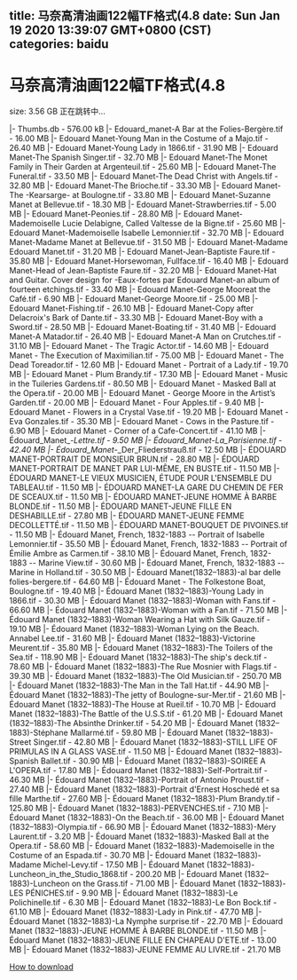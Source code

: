
title: 马奈高清油画122幅TF格式(4.8
date: Sun Jan 19 2020 13:39:07 GMT+0800 (CST)    
categories: baidu
---

# 马奈高清油画122幅TF格式(4.8
size: 3.56 GB
 正在跳转中...
 
|- Thumbs.db - 576.00 kB
|- Edouard_manet-A Bar at the Folies-Bergère.tif - 16.00 MB
|- Edouard Manet-Young Man in the Costume of a Majo.tif - 26.40 MB
|- Edouard Manet-Young Lady in 1866.tif - 31.90 MB
|- Edouard Manet-The Spanish Singer.tif - 32.70 MB
|- Edouard Manet-The Monet Family in Their Garden at Argenteuil.tif - 25.60 MB
|- Edouard Manet-The Funeral.tif - 33.50 MB
|- Edouard Manet-The Dead Christ with Angels.tif - 32.80 MB
|- Edouard Manet-The Brioche.tif - 33.30 MB
|- Edouard Manet-The -Kearsarge- at Boulogne.tif - 33.80 MB
|- Edouard Manet-Suzanne Manet at Bellevue.tif - 18.30 MB
|- Edouard Manet-Strawberries.tif - 5.00 MB
|- Edouard Manet-Peonies.tif - 28.80 MB
|- Edouard Manet-Mademoiselle Lucie Delabigne, Called Valtesse de la Bigne.tif - 25.60 MB
|- Edouard Manet-Mademoiselle Isabelle Lemonnier.tif - 32.70 MB
|- Edouard Manet-Madame Manet at Bellevue.tif - 31.50 MB
|- Edouard Manet-Madame Edouard Manet.tif - 31.20 MB
|- Edouard Manet-Jean-Baptiste Faure.tif - 35.80 MB
|- Edouard Manet-Horsewoman, Fullface.tif - 16.40 MB
|- Edouard Manet-Head of Jean-Baptiste Faure.tif - 32.20 MB
|- Edouard Manet-Hat and Guitar. Cover design for -Eaux-fortes par Edouard Manet-an album of fourteen etchings.tif - 33.40 MB
|- Edouard Manet-George Mooreat the Café.tif - 6.90 MB
|- Edouard Manet-George Moore.tif - 25.00 MB
|- Edouard Manet-Fishing.tif - 26.10 MB
|- Edouard Manet-Copy after Delacroix's Bark of Dante.tif - 33.30 MB
|- Edouard Manet-Boy with a Sword.tif - 28.50 MB
|- Edouard Manet-Boating.tif - 31.40 MB
|- Edouard Manet-A Matador.tif - 26.40 MB
|- Edouard Manet-A Man on Crutches.tif - 31.10 MB
|- Edouard Manet - The Tragic Actor.tif - 14.60 MB
|- Edouard Manet - The Execution of Maximilian.tif - 75.00 MB
|- Edouard Manet - The Dead Toreador.tif - 12.60 MB
|- Edouard Manet - Portrait of a Lady.tif - 19.70 MB
|- Edouard Manet - Plum Brandy.tif - 17.30 MB
|- Edouard Manet - Music in the Tuileries Gardens.tif - 80.50 MB
|- Edouard Manet - Masked Ball at the Opera.tif - 20.00 MB
|- Edouard Manet - George Moore in the Artist’s Garden.tif - 20.00 MB
|- Edouard Manet - Four Apples.tif - 9.40 MB
|- Edouard Manet - Flowers in a Crystal Vase.tif - 19.20 MB
|- Edouard Manet - Eva Gonzales.tif - 35.30 MB
|- Edouard Manet - Cows in the Pasture.tif - 6.90 MB
|- Edouard Manet - Corner of a Cafe-Concert.tif - 41.10 MB
|- Édouard_Manet_-_Lettre.tif - 9.50 MB
|- Édouard_Manet_-_La_Parisienne.tif - 42.40 MB
|- Édouard_Manet_-_Der_Fliederstrauß.tif - 12.50 MB
|- ÉDOUARD MANET-PORTRAIT DE MONSIEUR BRUN.tif - 28.80 MB
|- ÉDOUARD MANET-PORTRAIT DE MANET PAR LUI-MÊME, EN BUSTE.tif - 11.50 MB
|- ÉDOUARD MANET-LE VIEUX MUSICIEN, ÉTUDE POUR L'ENSEMBLE DU TABLEAU.tif - 11.50 MB
|- ÉDOUARD MANET-LA GARE DU CHEMIN DE FER DE SCEAUX.tif - 11.50 MB
|- ÉDOUARD MANET-JEUNE HOMME À BARBE BLONDE.tif - 11.50 MB
|- ÉDOUARD MANET-JEUNE FILLE EN DESHABILLE.tif - 27.80 MB
|- ÉDOUARD MANET-JEUNE FEMME DECOLLETTÉ.tif - 11.50 MB
|- ÉDOUARD MANET-BOUQUET DE PIVOINES.tif - 11.50 MB
|- Édouard Manet, French, 1832-1883 -- Portrait of Isabelle Lemonnier.tif - 35.50 MB
|- Édouard Manet, French, 1832-1883 -- Portrait of Émilie Ambre as Carmen.tif - 38.10 MB
|- Édouard Manet, French, 1832-1883 -- Marine View.tif - 30.60 MB
|- Édouard Manet, French, 1832-1883 -- Marine in Holland.tif - 30.50 MB
|- Édouard Manet(1832–1883)-al bar delle folies-bergere.tif - 64.60 MB
|- Édouard Manet - The Folkestone Boat, Boulogne.tif - 19.40 MB
|- Édouard Manet (1832–1883)-Young Lady in 1866.tif - 30.30 MB
|- Édouard Manet (1832–1883)-Woman with Fans.tif - 66.60 MB
|- Édouard Manet (1832–1883)-Woman with a Fan.tif - 71.50 MB
|- Édouard Manet (1832–1883)-Woman Wearing a Hat with Silk Gauze.tif - 19.10 MB
|- Édouard Manet (1832–1883)-Woman Lying on the Beach. Annabel Lee.tif - 31.60 MB
|- Édouard Manet (1832–1883)-Victorine Meurent.tif - 35.80 MB
|- Édouard Manet (1832–1883)-The Toilers of the Sea.tif - 118.90 MB
|- Édouard Manet (1832–1883)-The ship's deck.tif - 78.60 MB
|- Édouard Manet (1832–1883)-The Rue Mosnier with Flags.tif - 39.30 MB
|- Édouard Manet (1832–1883)-The Old Musician.tif - 250.70 MB
|- Édouard Manet (1832–1883)-The Man in the Tall Hat.tif - 44.90 MB
|- Édouard Manet (1832–1883)-The jetty of Boulogne-sur-Mer.tif - 21.60 MB
|- Édouard Manet (1832–1883)-The House at Rueil.tif - 10.70 MB
|- Édouard Manet (1832–1883)-The Battle of the U.S.S.tif - 61.20 MB
|- Édouard Manet (1832–1883)-The Absinthe Drinker.tif - 54.20 MB
|- Édouard Manet (1832–1883)-Stéphane Mallarmé.tif - 59.80 MB
|- Édouard Manet (1832–1883)-Street Singer.tif - 42.80 MB
|- Édouard Manet (1832–1883)-STILL LIFE OF PRIMULAS IN A GLASS VASE.tif - 11.50 MB
|- Édouard Manet (1832–1883)-Spanish Ballet.tif - 30.90 MB
|- Édouard Manet (1832–1883)-SOIREE A L'OPERA.tif - 17.80 MB
|- Édouard Manet (1832–1883)-Self-Portrait.tif - 46.30 MB
|- Édouard Manet (1832–1883)-Portrait of Antonio Proust.tif - 27.40 MB
|- Édouard Manet (1832–1883)-Portrait d'Ernest Hoschedé et sa fille Marthe.tif - 27.60 MB
|- Édouard Manet (1832–1883)-Plum Brandy.tif - 125.80 MB
|- Édouard Manet (1832–1883)-PERVENCHES.tif - 7.10 MB
|- Édouard Manet (1832–1883)-On the Beach.tif - 36.00 MB
|- Édouard Manet (1832–1883)-Olympia.tif - 66.90 MB
|- Édouard Manet (1832–1883)-Méry Laurent.tif - 3.20 MB
|- Édouard Manet (1832–1883)-Masked Ball at the Opera.tif - 58.60 MB
|- Édouard Manet (1832–1883)-Mademoiselle in the Costume of an Espada.tif - 30.70 MB
|- Édouard Manet (1832–1883)-Madame Michel-Levy.tif - 17.50 MB
|- Édouard Manet (1832–1883)-Luncheon_in_the_Studio_1868.tif - 200.20 MB
|- Édouard Manet (1832–1883)-Luncheon on the Grass.tif - 71.00 MB
|- Édouard Manet (1832–1883)-LES PÉNICHES.tif - 9.90 MB
|- Édouard Manet (1832–1883)-Le Polichinelle.tif - 6.30 MB
|- Édouard Manet (1832–1883)-Le Bon Bock.tif - 61.10 MB
|- Édouard Manet (1832–1883)-Lady in Pink.tif - 47.70 MB
|- Édouard Manet (1832–1883)-La Nymphe surprise.tif - 22.70 MB
|- Édouard Manet (1832–1883)-JEUNE HOMME À BARBE BLONDE.tif - 11.50 MB
|- Édouard Manet (1832–1883)-JEUNE FILLE EN CHAPEAU D'ETE.tif - 13.00 MB
|- Édouard Manet (1832–1883)-JEUNE FEMME AU LIVRE.tif - 21.70 MB

[How to download](https://bpcam.bemobtrk.com/go/2ceec3aa-1ca2-46d6-b9ff-aaa5c184517c?jno=4791)